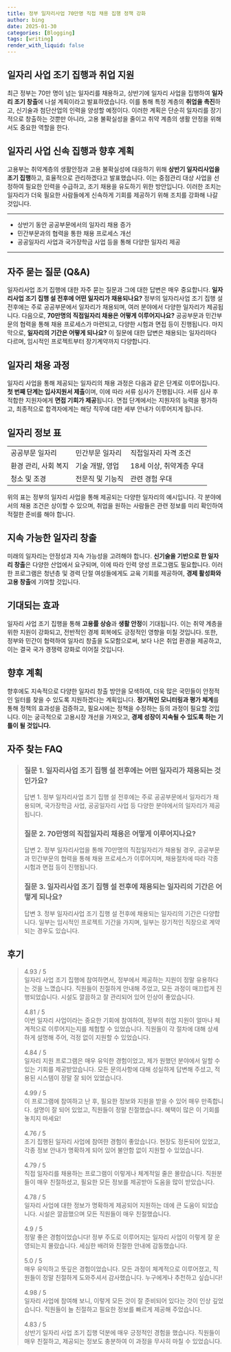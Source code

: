 ```yaml
---
title: 정부 일자리사업 70만명 직접 채용 집행 정책 강화
author: bing
date: 2025-01-30
categories: [Blogging]
tags: [writing]
render_with_liquid: false
---
```



<h2 id='일자리사업조기집행'>일자리 사업 조기 집행과 취업 지원</h2>

<p>최근 정부는 70만 명이 넘는 일자리를 채용하고, 상반기에 일자리 사업을 집행하여 <b>일자리 조기 창출</b>에 나설 계획이라고 발표하였습니다. 이를 통해 특정 계층의 <b>취업을 촉진</b>하고, 신기술과 첨단산업의 인력을 양성할 예정이다. 이러한 계획은 단순히 일자리를 장기적으로 창출하는 것뿐만 아니라, 고용 불확실성을 줄이고 취약 계층의 생활 안정을 위해서도 중요한 역할을 한다.</p>

<h2 id='신속한일자리사업관리'>일자리 사업 신속 집행과 향후 계획</h2>

<p>고용부는 취약계층의 생활안정과 고용 불확실성에 대응하기 위해 <b>상반기 일자리사업을 조기 집행</b>하고, 효율적으로 관리하겠다고 발표했습니다. 이는 중점관리 대상 사업을 선정하여 필요한 인력을 수급하고, 조기 채용을 유도하기 위한 방안입니다. 이러한 조치는 일자리가 더욱 필요한 사람들에게 신속하게 기회를 제공하기 위해 조치를 강화해 나갈 것입니다.</p>

<hr />

<ul>
    <li>상반기 동안 공공부문에서의 일자리 채용 증가</li>
    <li>민간부문과의 협력을 통한 채용 프로세스 개선</li>
    <li>공공일자리 사업과 국가장학금 사업 등을 통해 다양한 일자리 제공</li>
</ul>

<hr />

<h2 id='질문답변'>자주 묻는 질문 (Q&A)</h2>

<p>일자리사업 조기 집행에 대한 자주 묻는 질문과 그에 대한 답변은 매우 중요합니다. <b>일자리사업 조기 집행 설 전후에 어떤 일자리가 채용되나요?</b> 정부의 일자리사업 조기 집행 설 전후에는 주로 공공부문에서 일자리가 채용되며, 여러 분야에서 다양한 일자리가 제공됩니다. 다음으로, <b>70만명의 직접일자리 채용은 어떻게 이루어지나요?</b> 공공부문과 민간부문의 협력을 통해 채용 프로세스가 마련되고, 다양한 시험과 면접 등이 진행됩니다. 마지막으로, <b>일자리의 기간은 어떻게 되나요?</b> 이 질문에 대한 답변은 채용되는 일자리마다 다르며, 임시적인 프로젝트부터 장기계약까지 다양합니다.</p>

<h2 id='채용과정'>일자리 채용 과정</h2>

<p>일자리 사업을 통해 제공되는 일자리의 채용 과정은 다음과 같은 단계로 이루어집니다. <b>첫 번째 단계는 입사지원서 제출</b>이며, 이에 따라 서류 심사가 진행됩니다. 서류 심사 후 적합한 지원자에게 <b>면접 기회가 제공</b>됩니다. 면접 단계에서는 지원자의 능력을 평가하고, 최종적으로 합격자에게는 해당 직무에 대한 세부 안내가 이루어지게 됩니다.</p>

<h2 id='표-정보'>일자리 정보 표</h2>

<table>
    <tr>
        <td>공공부문 일자리</td>
        <td>민간부문 일자리</td>
        <td>직접일자리 자격 조건</td>
    </tr>
    <tr>
        <td>환경 관리, 사회 복지</td>
        <td>기술 개발, 영업</td>
        <td>18세 이상, 취약계층 우대</td>
    </tr>
    <tr>
        <td>청소 및 조경</td>
        <td>전문직 및 기능직</td>
        <td>관련 경험 우대</td>
    </tr>
</table>

<p>위의 표는 정부의 일자리 사업을 통해 제공되는 다양한 일자리의 예시입니다. 각 분야에서의 채용 조건은 상이할 수 있으며, 취업을 원하는 사람들은 관련 정보를 미리 확인하여 적절한 준비를 해야 합니다.</p>

<h2 id='지속가능한일자리창출'>지속 가능한 일자리 창출</h2>

<p>미래의 일자리는 안정성과 지속 가능성을 고려해야 합니다. <b>신기술을 기반으로 한 일자리 창출</b>은 다양한 산업에서 요구되며, 이에 따라 인력 양성 프로그램도 필요합니다. 이러한 프로그램은 청년층 및 경력 단절 여성들에게도 교육 기회를 제공하여, <b>경제 활성화와 고용 창출</b>에 기여할 것입니다.</p>

<h2 id='기대효과'>기대되는 효과</h2>

<p>일자리 사업 조기 집행을 통해 <b>고용률 상승</b>과 <b>생활 안정</b>이 기대됩니다. 이는 취약 계층을 위한 지원이 강화되고, 전반적인 경제 회복에도 긍정적인 영향을 미칠 것입니다. 또한, 정부와 민간이 협력하여 일자리 창출을 도모함으로써, 보다 나은 취업 환경을 제공하고, 이는 결국 국가 경쟁력 강화로 이어질 것입니다.</p>

<h2 id='향후계획'>향후 계획</h2>

<p>향후에도 지속적으로 다양한 일자리 창출 방안을 모색하여, 더욱 많은 국민들이 안정적인 일터를 찾을 수 있도록 지원하겠다는 계획입니다. <b>정기적인 모니터링과 평가 체계</b>를 통해 정책의 효과성을 검증하고, 필요시에는 정책을 수정하는 등의 과정이 필요할 것입니다. 이는 궁극적으로 고용시장 개선을 가져오고, <b>경제 성장이 지속될 수 있도록 하는 기틀이 될 것입니다.</b></p>


<h2 id='자주_찾는_FAQ'>자주 찾는 FAQ</h2>
<div itemscope="" itemtype="https://schema.org/FAQPage"> 
<blockquote> 
<div itemscope="" itemprop="mainEntity" itemtype="https://schema.org/Question"> 
<h3 itemprop="name">질문 1. 일자리사업 조기 집행 설 전후에는 어떤 일자리가 채용되는 것인가요?</h3> 
<div itemscope="" itemprop="acceptedAnswer" itemtype="https://schema.org/Answer"> 
<span itemprop="text"> 
<p>답변 1. 정부 일자리사업 조기 집행 설 전후에는 주로 공공부문에서 일자리가 채용되며, 국가장학금 사업, 공공일자리 사업 등 다양한 분야에서의 일자리가 제공됩니다.</p> 
</span> 
</div> 
</div> 

<div itemscope="" itemprop="mainEntity" itemtype="https://schema.org/Question"> 
<h3 itemprop="name">질문 2. 70만명의 직접일자리 채용은 어떻게 이루어지나요?</h3> 
<div itemscope="" itemprop="acceptedAnswer" itemtype="https://schema.org/Answer"> 
<span itemprop="text"> 
<p>답변 2. 정부 일자리사업을 통해 70만명의 직접일자리가 채용될 경우, 공공부문과 민간부문의 협력을 통해 채용 프로세스가 이루어지며, 채용절차에 따라 각종 시험과 면접 등이 진행됩니다.</p> 
</span> 
</div> 
</div> 

<div itemscope="" itemprop="mainEntity" itemtype="https://schema.org/Question"> 
<h3 itemprop="name">질문 3. 일자리사업 조기 집행 설 전후에 채용되는 일자리의 기간은 어떻게 되나요?</h3> 
<div itemscope="" itemprop="acceptedAnswer" itemtype="https://schema.org/Answer"> 
<span itemprop="text"> 
<p>답변 3. 정부 일자리사업 조기 집행 설 전후에 채용되는 일자리의 기간은 다양합니다. 일부는 임시적인 프로젝트 기간을 가지며, 일부는 장기적인 직장으로 계약되는 경우도 있습니다.</p> 
</span> 
</div> 
</div> 
</blockquote> 
</div>
<h2 id='후기'>후기</h2>
<div itemscope itemtype="https://schema.org/Product">
  <blockquote>
  <div itemprop="review" itemscope itemtype="https://schema.org/Review">
      <div itemprop="reviewRating" itemscope itemtype="https://schema.org/Rating"> <span itemprop="ratingValue">4.93</span> / <span itemprop="bestRating">5</span> </div>
      <span itemprop="reviewBody">일자리 사업 조기 집행에 참여하면서, 정부에서 제공하는 지원이 정말 유용하다는 것을 느꼈습니다. 직원들이 친절하게 안내해 주었고, 모든 과정이 매끄럽게 진행되었습니다. 시설도 깔끔하고 잘 관리되어 있어 인상이 좋았습니다.</span>
  </div>
  <br>
  <div itemprop="review" itemscope itemtype="https://schema.org/Review">
      <div itemprop="reviewRating" itemscope itemtype="https://schema.org/Rating"> <span itemprop="ratingValue">4.81</span> / <span itemprop="bestRating">5</span> </div>
      <span itemprop="reviewBody">이번 일자리 사업이라는 중요한 기회에 참여하여, 정부의 취업 지원이 얼마나 체계적으로 이루어지는지를 체험할 수 있었습니다. 직원들이 각 절차에 대해 상세하게 설명해 주어, 걱정 없이 지원할 수 있었습니다.</span>
  </div>
  <br>
  <div itemprop="review" itemscope itemtype="https://schema.org/Review">
      <div itemprop="reviewRating" itemscope itemtype="https://schema.org/Rating"> <span itemprop="ratingValue">4.84</span> / <span itemprop="bestRating">5</span> </div>
      <span itemprop="reviewBody">일자리 지원 프로그램은 매우 유익한 경험이었고, 제가 원했던 분야에서 일할 수 있는 기회를 제공받았습니다. 모든 문의사항에 대해 성실하게 답변해 주셨고, 적용된 시스템이 정말 잘 되어 있었습니다.</span>
  </div>
  <br>
  <div itemprop="review" itemscope itemtype="https://schema.org/Review">
      <div itemprop="reviewRating" itemscope itemtype="https://schema.org/Rating"> <span itemprop="ratingValue">4.99</span> / <span itemprop="bestRating">5</span> </div>
      <span itemprop="reviewBody">이 프로그램에 참여하고 난 후, 필요한 정보와 지원을 받을 수 있어 매우 만족합니다. 설명이 잘 되어 있었고, 직원들이 정말 친절했습니다. 혜택이 많은 이 기회를 놓치지 마세요!</span>
  </div>
  <br>
  <div itemprop="review" itemscope itemtype="https://schema.org/Review">
      <div itemprop="reviewRating" itemscope itemtype="https://schema.org/Rating"> <span itemprop="ratingValue">4.76</span> / <span itemprop="bestRating">5</span> </div>
      <span itemprop="reviewBody">조기 집행된 일자리 사업에 참여한 경험이 좋았습니다. 현장도 정돈되어 있었고, 각종 정보 안내가 명확하게 되어 있어 불안함 없이 지원할 수 있었습니다.</span>
  </div>
  <br>
  <div itemprop="review" itemscope itemtype="https://schema.org/Review">
      <div itemprop="reviewRating" itemscope itemtype="https://schema.org/Rating"> <span itemprop="ratingValue">4.79</span> / <span itemprop="bestRating">5</span> </div>
      <span itemprop="reviewBody">직접 일자리를 채용하는 프로그램이 이렇게나 체계적일 줄은 몰랐습니다. 직원분들이 매우 친절하셨고, 필요한 모든 정보를 제공받아 도움을 많이 받았습니다.</span>
  </div>
  <br>
  <div itemprop="review" itemscope itemtype="https://schema.org/Review">
      <div itemprop="reviewRating" itemscope itemtype="https://schema.org/Rating"> <span itemprop="ratingValue">4.78</span> / <span itemprop="bestRating">5</span> </div>
      <span itemprop="reviewBody">일자리 사업에 대한 정보가 명확하게 제공되어 지원하는 데에 큰 도움이 되었습니다. 시설은 깔끔했으며 모든 직원들이 매우 친절했습니다.</span>
  </div>
  <br>
  <div itemprop="review" itemscope itemtype="https://schema.org/Review">
      <div itemprop="reviewRating" itemscope itemtype="https://schema.org/Rating"> <span itemprop="ratingValue">4.9</span> / <span itemprop="bestRating">5</span> </div>
      <span itemprop="reviewBody">정말 좋은 경험이었습니다! 정부 주도로 이루어지는 일자리 사업이 이렇게 잘 운영되는지 몰랐습니다. 세심한 배려와 친절한 안내에 감동했습니다.</span>
  </div>
  <br>
  <div itemprop="review" itemscope itemtype="https://schema.org/Review">
      <div itemprop="reviewRating" itemscope itemtype="https://schema.org/Rating"> <span itemprop="ratingValue">5.0</span> / <span itemprop="bestRating">5</span> </div>
      <span itemprop="reviewBody">매우 유익하고 뜻깊은 경험이었습니다. 모든 과정이 체계적으로 이루어졌고, 직원들이 정말 친절하게 도와주셔서 감사했습니다. 누구에게나 추천하고 싶습니다!</span>
  </div>
  <br>
  <div itemprop="review" itemscope itemtype="https://schema.org/Review">
      <div itemprop="reviewRating" itemscope itemtype="https://schema.org/Rating"> <span itemprop="ratingValue">4.98</span> / <span itemprop="bestRating">5</span> </div>
      <span itemprop="reviewBody">일자리 사업에 참여해 보니, 이렇게 모든 것이 잘 준비되어 있다는 것이 인상 깊었습니다. 직원들이 늘 친절하고 필요한 정보를 빠르게 제공해 주었습니다.</span>
  </div>
  <br>
  <div itemprop="review" itemscope itemtype="https://schema.org/Review">
      <div itemprop="reviewRating" itemscope itemtype="https://schema.org/Rating"> <span itemprop="ratingValue">4.83</span> / <span itemprop="bestRating">5</span> </div>
      <span itemprop="reviewBody">상반기 일자리 사업 조기 집행 덕분에 매우 긍정적인 경험을 했습니다. 직원들이 매우 친절하고, 제공되는 정보도 충분하여 이 과정을 무사히 마칠 수 있었습니다.</span>
  </div>
  </blockquote>
</div>
